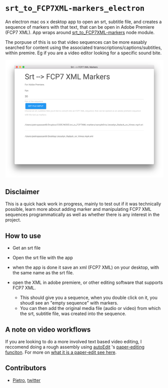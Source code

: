 # `srt_to_FCP7XML-markers_electron` 

An electron mac os x desktop app to open an srt, subtitle file, and creates a sequence of markers with that text, that can be open in Adobe Premiere (FCP7 XML). App wraps around [srt_to_FCP7XML-markers](https://github.com/pietrop/srt_to_FCP7XML-markers) node module.

The porpuse of this is so that video sequences can be more easably searched for content using the associated transcriptions/captions/subtitles, within premire. Eg if you are a video editor looking for a specific sound bite.




![demo img](./screenshots/demo.png)

## Disclaimer 

This is a quick hack work in progress, mainly to test out if it was technically possible, learn more about adding marker and manipulating FCP7 XML sequences programmatically as well as whether there is any interest in the project. 


## How to use 

- Get an srt file 
- Open the srt file with the app 
- when the app is done it save an xml (FCP7 XML) on your desktop, with the same name as the srt file. 

- open the XML in adobe premiere, or other editing software that supports FCP7 XML.

	- This should give you a sequence, when you double click on it, you shoudl see an "empty sequence" with markers. 
	- You can then add the original media file (audio or video) from which the srt, subtitle file, was created into the sequence.



## A note on video workflows

If you are looking to do a more involved text based video editing, I reccomend doing a rough assembly using [autoEdit](http://autoedit.io) 's [paper-editing funciton](https://pietropassarelli.gitbooks.io/autoedit2-user-manual/content/paperediting.html). For more on [what it is a paper-edit see here](https://pietropassarelli.gitbooks.io/how-to-tell-compelling-stories-out-of-video-inter/content/).


## Contributors 

- [Pietro](http://github.com/pietrop), [twitter](http://twitter.com/pietropassarell)

<!-- 
## Stack 

- [electron dialog](https://electronjs.org/docs/api/dialog)
- [bootswatch](https://bootswatch.com/)
- [on click listener](https://www.w3schools.com/js/js_htmldom_eventlistener.asp) -->